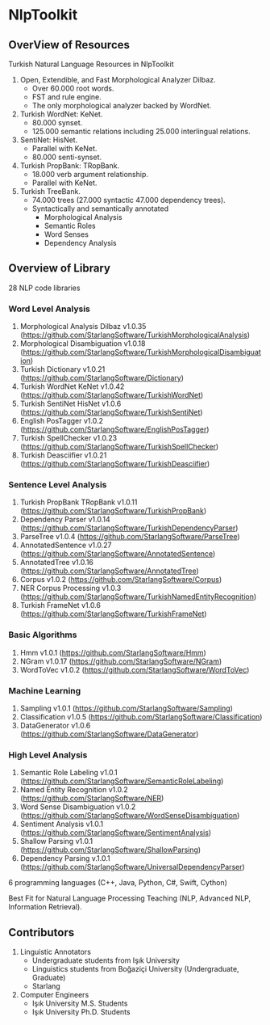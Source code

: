 # NlpToolkit

## OverView of Resources

Turkish Natural Language Resources in NlpToolkit

1. Open, Extendible, and Fast Morphological Analyzer Dilbaz.
    +  Over 60.000 root words.
    +  FST and rule engine.
    +  The only morphological analyzer backed by WordNet.
2. Turkish WordNet: KeNet.
    +  80.000 synset.
    +  125.000 semantic relations including 25.000 interlingual relations.
3. SentiNet: HisNet. 
    +  Parallel with KeNet.
    +  80.000 senti-synset.
4. Turkish PropBank: TRopBank.
    +  18.000 verb argument relationship.
    +  Parallel with KeNet.
5. Turkish TreeBank.
    +  74.000 trees (27.000 syntactic 47.000 dependency trees).
    +  Syntactically and semantically annotated
        +  Morphological Analysis
        +  Semantic Roles
        +  Word Senses
        +  Dependency Analysis

## Overview of Library

28 NLP code libraries 

### Word Level Analysis

1. Morphological Analysis Dilbaz v1.0.35 (https://github.com/StarlangSoftware/TurkishMorphologicalAnalysis)
2. Morphological Disambiguation v1.0.18 (https://github.com/StarlangSoftware/TurkishMorphologicalDisambiguation)
3. Turkish Dictionary v1.0.21 (https://github.com/StarlangSoftware/Dictionary)
4. Turkish WordNet KeNet v1.0.42 (https://github.com/StarlangSoftware/TurkishWordNet)
5. Turkish SentiNet HisNet v1.0.6 (https://github.com/StarlangSoftware/TurkishSentiNet) 
6. English PosTagger v1.0.2 (https://github.com/StarlangSoftware/EnglishPosTagger)
7. Turkish SpellChecker v1.0.23 (https://github.com/StarlangSoftware/TurkishSpellChecker)
8. Turkish Deasciifier v1.0.21 (https://github.com/StarlangSoftware/TurkishDeasciifier)

### Sentence Level Analysis

1. Turkish PropBank TRopBank v1.0.11 (https://github.com/StarlangSoftware/TurkishPropBank)
2. Dependency Parser v1.0.14 (https://github.com/StarlangSoftware/TurkishDependencyParser)
3. ParseTree v1.0.4 (https://github.com/StarlangSoftware/ParseTree)
4. AnnotatedSentence v1.0.27 (https://github.com/StarlangSoftware/AnnotatedSentence)
5. AnnotatedTree v1.0.16 (https://github.com/StarlangSoftware/AnnotatedTree)
6. Corpus v1.0.2 (https://github.com/StarlangSoftware/Corpus)
7. NER Corpus Processing v1.0.3 (https://github.com/StarlangSoftware/TurkishNamedEntityRecognition)
8. Turkish FrameNet v1.0.6 (https://github.com/StarlangSoftware/TurkishFrameNet)

### Basic Algorithms

1. Hmm v1.0.1 (https://github.com/StarlangSoftware/Hmm)
2. NGram v1.0.17 (https://github.com/StarlangSoftware/NGram)
3. WordToVec v1.0.2 (https://github.com/StarlangSoftware/WordToVec)

### Machine Learning

1. Sampling v1.0.1 (https://github.com/StarlangSoftware/Sampling)
2. Classification v1.0.5 (https://github.com/StarlangSoftware/Classification)
3. DataGenerator v1.0.6 (https://github.com/StarlangSoftware/DataGenerator)

### High Level Analysis

1. Semantic Role Labeling v1.0.1 (https://github.com/StarlangSoftware/SemanticRoleLabeling)
2. Named Entity Recognition v1.0.2 (https://github.com/StarlangSoftware/NER)
3. Word Sense Disambiguation v1.0.2 (https://github.com/StarlangSoftware/WordSenseDisambiguation)
4. Sentiment Analysis v1.0.1 (https://github.com/StarlangSoftware/SentimentAnalysis)
5. Shallow Parsing v1.0.1 (https://github.com/StarlangSoftware/ShallowParsing)
6. Dependency Parsing v.1.0.1 (https://github.com/StarlangSoftware/UniversalDependencyParser)

6 programming languages (C++, Java, Python, C#, Swift, Cython) 

Best Fit for Natural Language Processing Teaching (NLP, Advanced NLP, Information Retrieval). 

## Contributors

1. Linguistic Annotators
    +  Undergraduate students from Işık University
    +  Linguistics students from Boğaziçi University (Undergraduate, Graduate)
    +  Starlang
2. Computer Engineers
    +  Işık University M.S. Students
    +  Işık University Ph.D. Students
